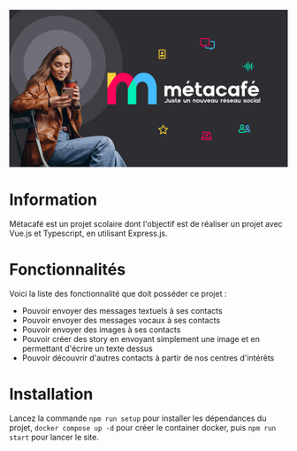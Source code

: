 ![banner.jpg](art%2Fbanner.jpg)

# Information

Métacafé est un projet scolaire dont l'objectif est de réaliser un projet avec Vue.js et Typescript, en utilisant Express.js.

# Fonctionnalités

Voici la liste des fonctionnalité que doit posséder ce projet :
- Pouvoir envoyer des messages textuels à ses contacts
- Pouvoir envoyer des messages vocaux à ses contacts
- Pouvoir envoyer des images à ses contacts
- Pouvoir créer des story en envoyant simplement une image et en permettant d'écrire un texte dessus
- Pouvoir découvrir d'autres contacts à partir de nos centres d'intérêts

# Installation

Lancez la commande `npm run setup` pour installer les dépendances du projet, `docker compose up -d` pour créer le container docker, puis `npm run start` pour lancer le site.
